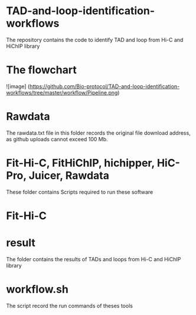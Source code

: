 # TAD-and-loop-identification-workflows
The repository contains the code to identify TAD and loop from Hi-C and HiChIP library
# The flowchart
![image] (https://github.com/Bio-protocol/TAD-and-loop-identification-workflows/tree/master/workflow/Pipeline.png)
# Rawdata
The rawdata.txt file in this folder records the original file download address, as github uploads cannot exceed 100 Mb.
# Fit-Hi-C, FitHiChIP, hichipper, HiC-Pro, Juicer, Rawdata
These folder contains Scripts required to run these software
# Fit-Hi-C
# result
The folder contains the results of TADs and loops from Hi-C and HiChIP library
# workflow.sh
The script record the run commands of theses tools
